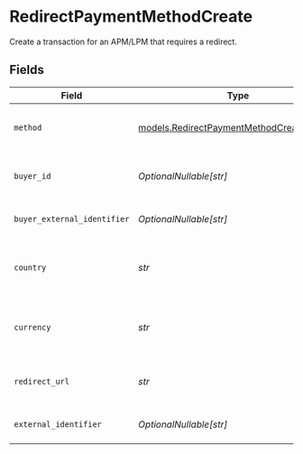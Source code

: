 # RedirectPaymentMethodCreate

Create a transaction for an APM/LPM that requires a redirect.


## Fields

| Field                                                                                                                   | Type                                                                                                                    | Required                                                                                                                | Description                                                                                                             | Example                                                                                                                 |
| ----------------------------------------------------------------------------------------------------------------------- | ----------------------------------------------------------------------------------------------------------------------- | ----------------------------------------------------------------------------------------------------------------------- | ----------------------------------------------------------------------------------------------------------------------- | ----------------------------------------------------------------------------------------------------------------------- |
| `method`                                                                                                                | [models.RedirectPaymentMethodCreateMethod](../models/redirectpaymentmethodcreatemethod.md)                              | :heavy_check_mark:                                                                                                      | The method to use, this can be any of the methods that support redirect requests.                                       | paypal                                                                                                                  |
| `buyer_id`                                                                                                              | *OptionalNullable[str]*                                                                                                 | :heavy_minus_sign:                                                                                                      | The `id` of a stored buyer to use Use this instead of the `buyer_external_identifier`.                                  | fe26475d-ec3e-4884-9553-f7356683f7f9                                                                                    |
| `buyer_external_identifier`                                                                                             | *OptionalNullable[str]*                                                                                                 | :heavy_minus_sign:                                                                                                      | The `external_identifier` of a stored buyer to use. Use this instead of the `buyer_id`.                                 | buyer-12345                                                                                                             |
| `country`                                                                                                               | *str*                                                                                                                   | :heavy_check_mark:                                                                                                      | The 2-letter ISO code of the country to use this payment method for. This is used to select the payment service to use. | DE                                                                                                                      |
| `currency`                                                                                                              | *str*                                                                                                                   | :heavy_check_mark:                                                                                                      | The ISO-4217 currency code to use this payment method for. This is used to select the payment service to use.           | EUR                                                                                                                     |
| `redirect_url`                                                                                                          | *str*                                                                                                                   | :heavy_check_mark:                                                                                                      | The redirect URL to redirect a buyer to after they have authorized the payment method.                                  |                                                                                                                         |
| `external_identifier`                                                                                                   | *OptionalNullable[str]*                                                                                                 | :heavy_minus_sign:                                                                                                      | The merchant identifier for this payment method.                                                                        | payment-method-12345                                                                                                    |